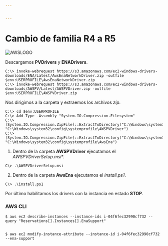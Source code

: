 ```yaml
---


---
```


<h1 id="cambio-de-familia-r4-a-r5">Cambio de familia R4 a R5</h1>
<p><img src="https://www.ibserveis.com/nueva/assets/img/about-boxes-3.jpg" alt="AWSLOGO"></p>
<p>Descargamos <strong>PVDrivers</strong> y <strong>ENADrivers</strong>.</p>
<pre class=" language-powershell"><code class="prism  language-powershell">C:\&gt; <span class="token function">invoke-webrequest</span> https:<span class="token operator">/</span><span class="token operator">/</span>s3<span class="token punctuation">.</span>amazonaws<span class="token punctuation">.</span>com<span class="token operator">/</span>ec2<span class="token operator">-</span>windows<span class="token operator">-</span>drivers<span class="token operator">-</span>downloads<span class="token operator">/</span>ENA<span class="token operator">/</span>Latest<span class="token operator">/</span>AwsEnaNetworkDriver<span class="token punctuation">.</span>zip <span class="token operator">-</span>outfile <span class="token variable">$env</span>:USERPROFILE\AwsEnaNetworkDriver<span class="token punctuation">.</span>zip
C:\&gt; <span class="token function">invoke-webrequest</span> https:<span class="token operator">/</span><span class="token operator">/</span>s3<span class="token punctuation">.</span>amazonaws<span class="token punctuation">.</span>com<span class="token operator">/</span>ec2<span class="token operator">-</span>windows<span class="token operator">-</span>drivers<span class="token operator">-</span>downloads<span class="token operator">/</span>AWSPV<span class="token operator">/</span>Latest<span class="token operator">/</span>AWSPVDriver<span class="token punctuation">.</span>zip <span class="token operator">-</span>outfile <span class="token variable">$env</span>:USERPROFILE\AWSPVDriver<span class="token punctuation">.</span>zip
</code></pre>
<p>Nos dirigimos a la carpeta y extraemos los archivos <em>zip</em>.</p>
<pre class=" language-powershell"><code class="prism  language-powershell">C:\&gt; cd <span class="token variable">$env</span>:USERPROFILE
C:\&gt; <span class="token function">Add-Type</span> <span class="token operator">-</span>Assembly <span class="token string">"System.IO.Compression.Filesystem"</span>
C:\&gt; <span class="token namespace">[System.IO.Compression.ZipFile]</span>::ExtractToDirectory<span class="token punctuation">(</span><span class="token string">"C:\Windows\system32\config\systemprofile\AWSPVDriver.zip"</span><span class="token punctuation">,</span> <span class="token string">"C:\Windows\system32\config\systemprofile\AWSPVDriver"</span><span class="token punctuation">)</span>
C:\&gt; <span class="token namespace">[System.IO.Compression.ZipFile]</span>::ExtractToDirectory<span class="token punctuation">(</span><span class="token string">"C:\Windows\system32\config\systemprofile\AwsEnaNetworkDriver.zip"</span><span class="token punctuation">,</span> <span class="token string">"C:\Windows\system32\config\systemprofile\AwsEna"</span><span class="token punctuation">)</span>
</code></pre>
<ol>
<li>Dentro de la carpeta <strong>AWSPVDriver</strong> ejecutamos el<br>
<em>AWSPVDriverSetup.msi</em>*.</li>
</ol>
<pre class=" language-powershell"><code class="prism  language-powershell">C\&gt; <span class="token punctuation">.</span>\AWSPVDriverSetup<span class="token punctuation">.</span>msi
</code></pre>
<ol start="2">
<li>Dentro de la carpeta <strong>AwsEna</strong> ejecutamos el <em>install.ps1</em>.</li>
</ol>
<pre class=" language-powershell"><code class="prism  language-powershell">C\&gt; <span class="token punctuation">.</span>\install<span class="token punctuation">.</span>ps1
</code></pre>
<p>Por último habilitamos los drivers con la instancia en estado <strong>STOP</strong>.</p>
<h3 id="aws-cli">AWS CLI</h3>
<pre class=" language-bash"><code class="prism  language-bash">$ aws ec2 describe-instances --instance-ids i-04f6fec32990cf732 --query <span class="token string">"Reservations[].Instances[].EnaSupport"</span> 

$ aws ec2 modify-instance-attribute --instance-id i-04f6fec32990cf732 --ena-support
</code></pre>

